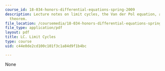 ```yaml
---
course_id: 18-034-honors-differential-equations-spring-2009
description: Lecture notes on limit cycles, the Van der Pol equation, and the Levinson-Smith
  theorem.
file_location: /coursemedia/18-034-honors-differential-equations-spring-2009/c44e0de2cd100c101f3c1a84d9f1b4bc_MIT18_034s09_lec36_lc.pdf
file_type: application/pdf
layout: pdf
title: LC. Limit Cycles
type: course
uid: c44e0de2cd100c101f3c1a84d9f1b4bc

---
```

None